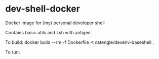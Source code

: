 # dev-shell-docker
Docker image for (my) personal developer shell

Contains basic utils and zsh with antigen

To build:
docker build --rm -f Dockerfile -t dstengle/devenv-baseshell .

To run:

